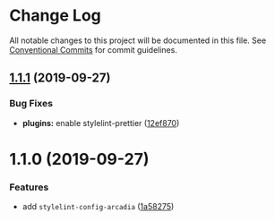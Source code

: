 # Change Log

All notable changes to this project will be documented in this file.
See [Conventional Commits](https://conventionalcommits.org) for commit guidelines.

## [1.1.1](https://github.com/salesmessage/javascript/compare/stylelint-config-arcadia@1.1.0...stylelint-config-arcadia@1.1.1) (2019-09-27)


### Bug Fixes

* **plugins:** enable stylelint-prettier ([12ef870](https://github.com/salesmessage/javascript/commit/12ef870))





# 1.1.0 (2019-09-27)


### Features

* add `stylelint-config-arcadia` ([1a58275](https://github.com/salesmessage/javascript/commit/1a58275))

